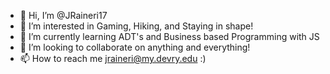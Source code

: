 - 👋 Hi, I’m @JRaineri17
- 👀 I’m interested in Gaming, Hiking, and Staying in shape!
- 🌱 I’m currently learning ADT's and Business based Programming with JS
- 💞️ I’m looking to collaborate on anything and everything!
- 📫 How to reach me jraineri@my.devry.edu :)

<!---
JRaineri17/JRaineri17 is a ✨ special ✨ repository because its `README.md` (this file) appears on your GitHub profile.
You can click the Preview link to take a look at your changes.
--->

